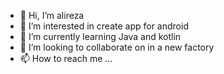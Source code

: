 - 👋 Hi, I’m alireza
- 👀 I’m interested in create app for android
- 🌱 I’m currently learning Java and kotlin
- 💞️ I’m looking to collaborate on in a new factory
- 📫 How to reach me ...
